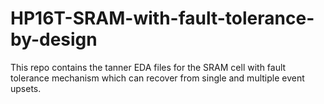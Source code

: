 # HP16T-SRAM-with-fault-tolerance-by-design
This repo contains the tanner EDA files for the SRAM cell with fault tolerance mechanism which can recover from single and multiple event upsets. 
